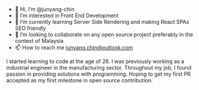 - 👋 Hi, I’m @junyang-chin
- 👀 I’m interested in Front End Development
- 🌱 I’m currently learning Server Side Rendering and making React SPAs SEO friendly
- 💞️ I’m looking to collaborate on any open source project preferably in the context of Malaysia
- 📫 How to reach me junyang.chin@outlook.com

I started learning to code at the age of 26. I was previously working as a industrial engineer in the manufacturing sector. Throughout my job, I found passion in providing solutions with programming. 
Hoping to get my first PR accepted as my first milestone in open source contribution.

<!---
junyang-chin/junyang-chin is a ✨ special ✨ repository because its `README.md` (this file) appears on your GitHub profile.
You can click the Preview link to take a look at your changes.
--->
